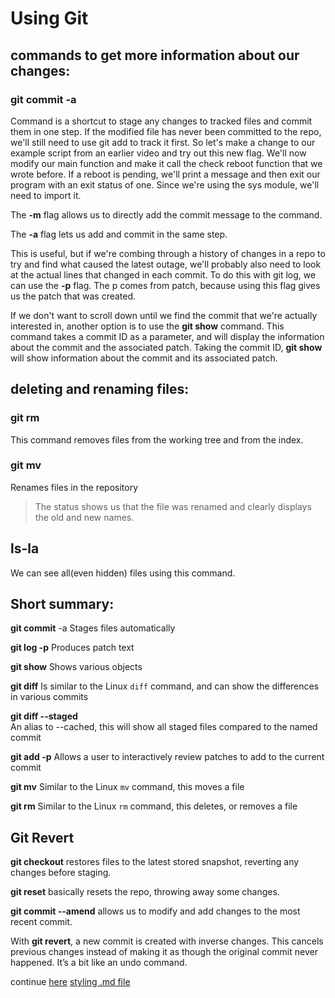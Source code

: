 # Using Git 

## commands to get more information about our changes:

### git commit -a

Command is a shortcut to stage any changes to tracked files and commit them in one step. If the modified file has never been committed to the repo, we'll still need to use git add to track it first. So let's make a change to our example script from an earlier video and try out this new flag. We'll now modify our main function and make it call the check reboot function that we wrote before. If a reboot is pending, we'll print a message and then exit our program with an exit status of one. Since we're using the sys module, we'll need to import it.

The **-m** flag allows us to directly add the commit message to the command.

The **-a** flag lets us add and commit in the same step.

This is useful, but if we're combing through a history of changes in a repo to try and find what caused the latest outage, we'll probably also need to look at the actual lines that changed in each commit. To do this with git log, we can use the **-p** flag. The p comes from patch, because using this flag gives us the patch that was created. 

If we don't want to scroll down until we find the commit that we're actually interested in, another option is to use the **git show** command. This command takes a commit ID as a parameter, and will display the information about the commit and the associated patch. Taking the commit ID, **git show** will show information about the commit and its associated patch.

## deleting and renaming files:

### git rm

This command removes files from the working tree and from the index.

### git mv

Renames  files in the repository
> The status shows us that the file was renamed and clearly displays the old and new names.

## ls-la

We can see all(even hidden) files using this command.

## Short summary:

**git commit** -a Stages files automatically

**git log -p** Produces patch text

**git show** Shows various objects 

**git diff** Is similar to the Linux `diff` command, and can show the differences in various commits 

**git diff --staged** 	
An alias to --cached, this will show all staged files compared to the named commit

**git add -p** Allows a user to interactively review patches to add to the current commit

**git mv** Similar to the Linux `mv` command, this moves a file

**git rm** Similar to the Linux `rm` command, this deletes, or removes a file


## Git Revert

**git checkout** restores files to the latest stored snapshot, reverting any changes before staging.

**git reset** basically resets the repo, throwing away some changes.

**git commit --amend** allows us to modify and add changes to the most recent commit. 

With **git revert**, a new commit is created with inverse changes. This cancels previous changes instead of making it as though the original commit never happened. It’s a bit like an undo command.

continue [here](https://www.coursera.org/learn/introduction-git-github/lecture/0X9k7/what-is-a-branch)
[styling .md file](https://docs.github.com/en/get-started/writing-on-github/getting-started-with-writing-and-formatting-on-github/basic-writing-and-formatting-syntax)